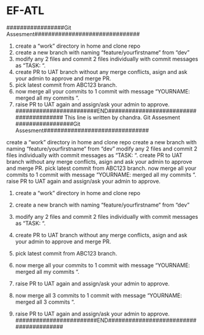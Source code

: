 # EF-ATL
#################Git Assesment###############################
1. create a “work” directory in home and clone repo 
2. create a new branch with naming “feature/yourfirstname“ from “dev”
3. modify any 2 files and commit 2 files individually with commit messages as “TASK: <anytext>“.
4. create PR to UAT branch without any merge conflicts, asign and ask your admin to approve and merge PR.
5. pick latest commit from ABC123 branch.
6. now merge all your commits to 1 commit with message “YOURNAME: merged all my commits “.
7. raise PR to UAT again and assign/ask your admin to approve.
########################END########################################
This line is written by chandra.
Git Assesment
#################Git Assesment###############################

create a “work” directory in home and clone repo
create a new branch with naming “feature/yourfirstname“ from “dev”
modify any 2 files and commit 2 files individually with commit messages as “TASK: “.
create PR to UAT branch without any merge conflicts, asign and ask your admin to approve and merge PR.
pick latest commit from ABC123 branch.
now merge all your commits to 1 commit with message “YOURNAME: merged all my commits “.
raise PR to UAT again and assign/ask your admin to approve. 
1. create a “work” directory in home and clone repo
2. create a new branch with naming “feature/yourfirstname“ from “dev”
3. modify any 2 files and commit 2 files individually with commit messages as “TASK: “.
4. create PR to UAT branch without any merge conflicts, asign and ask your admin to approve and merge PR.
5. pick latest commit from ABC123 branch.
6. now merge all your commits to 1 commit with message “YOURNAME: merged all my commits “.
7. raise PR to UAT again and assign/ask your admin to approve. 


6. now merge all 3 commits to 1 commit with message “YOURNAME: merged all 3 commits “.
7. raise PR to UAT again and assign/ask your admin to approve.
########################END########################################
